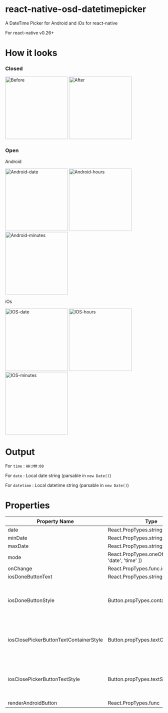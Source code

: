 # react-native-osd-datetimepicker
A DateTime Picker for Android and iOs for react-native

For react-native v0.26+

# How it looks

### Closed

<img alt='Before' src='images/example-empty.png' height='200px' /> <img alt='After' src='images/example-set.png' height='200px' />

### Open

Android

<img alt='Android-date' src='images/example-android-date.png' height='200px' /> <img alt='Android-hours' src='images/example-android-time-hours.png' height='200px' /> <img alt='Android-minutes' src='images/example-android-time-minutes.png' height='200px' />

iOs

<img alt='IOS-date' src='images/example-ios-date.png' height='200px' /> <img alt='IOS-hours' src='images/example-ios-time.png' height='200px' /> <img alt='IOS-minutes' src='images/example-ios-datetime.png' height='200px' />

# Output

For `time` : `HH:MM:00`

For `date` : Local date string (parsable in `new Date()`)

For `datetime` : Local datetime string (parsable in `new Date()`)

# Properties

Property Name | Type | Remark
--- | --- | ---
date | React.PropTypes.string
minDate | React.PropTypes.string
maxDate | React.PropTypes.string
mode | React.PropTypes.oneOf([ 'datetime', 'date', 'time' ]) |
onChange | React.PropTypes.func.isRequired
iosDoneButtonText | React.PropTypes.string
iosDoneButtonStyle | Button.propTypes.containerStyle | see [react-native-osd-simple-button](http://github.com/osedea/react-native-osd-simple-button)
iosClosePickerButtonTextContainerStyle | Button.propTypes.textContainerStyle | see [react-native-osd-simple-button](http://github.com/osedea/react-native-osd-simple-button)
iosClosePickerButtonTextStyle | Button.propTypes.textStyle | see [react-native-osd-simple-button](http://github.com/osedea/react-native-osd-simple-button)
renderAndroidButton | React.PropTypes.func
